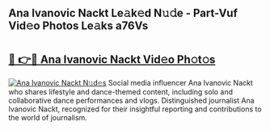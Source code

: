 ## Ana Ivanovic Nackt Le𝚊k𝚎d N𝚞𝚍e - Part-Vuf Vid𝚎o Photos Le𝚊ks a76Vs

# <h2><a href="http://fb62zmd.evod.top/?m=Ana+Ivanovic+Nackt">🔗 👉🔴 Ana Ivanovic Nackt Vid𝚎o Ph𝚘t𝚘s</a></h2>

[![Ana Ivanovic Nackt N𝚞d𝚎s](https://i.imgur.com/8V9OHl7.gif)](http://fb62zmd.evod.top/?m=Ana+Ivanovic+Nackt)
Social media influencer Ana Ivanovic Nackt who shares lifestyle and dance-themed content, including solo and collaborative dance performances and vlogs. Distinguished journalist Ana Ivanovic Nackt, recognized for their insightful reporting and contributions to the world of journalism. 
